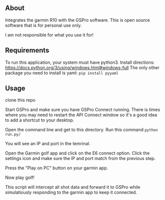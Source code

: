 ## About

Integrates the garmin R10 with the GSPro software.
This is open source software that is for personal use only.

I am not responsible for what you use it for!

## Requirements

To run this application, your system must have python3.  Install directions: https://docs.python.org/3/using/windows.html#windows-full The only other package you need to install is yaml: `pip install pyyaml`

## Usage

clone this repo

Start GSPro and make sure you have GSPro Connect running.  There is times where you may need to restart the API Connect window so it's a good idea to add a shortcut to your desktop.

Open the command line and get to this directory.  Run this command `python run.py/`

You will see an IP and port in the temrinal.

Open the Garmin golf app and click on the E6 connect option.  Click the settings icon and make sure the IP and port match from the previous step.

Press the "Play on PC" button on your garmin app.

Now play golf!

This script will intercept all shot data and forward it to GSPro while simulatiously responding to the garmin app to keep it connected.
